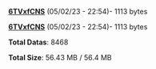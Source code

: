 [**6TVxfCNS**](/data/6TVxfCNS.txt) (05/02/23 - 22:54)- 1113 bytes

[**6TVxfCNS**](/data/6TVxfCNS.txt) (05/02/23 - 22:54)- 1113 bytes

**Total Datas**: 8468

**Total Size**: 56.43 MB / 56.4 MB
